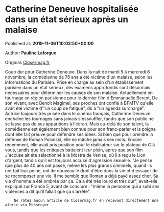 
# Catherine Deneuve hospitalisée dans un état sérieux après un malaise

Published at: **2019-11-06T10:03:50+00:00**

Author: **Pauline Laforgue**

Original: [Closermag.fr](https://www.closermag.fr/people/catherine-deneuve-hospitalisee-dans-un-etat-serieux-apres-un-malaise-1045450)

Coup dur pour Catherine Deneuve. Dans la nuit de mardi 5 à mercredi 6 novembre, la comédienne de 76 ans a été victime d'un malaise, selon les informations du Parisien. Prise en charge au sein d'un établissement parisien dans un état sérieux, des examens approfondis sont désormais nécessaires pour déterminer les causes de son malaise. Actuellement en tournage en région parisienne pour le dernier film d'Emmanuelle Bercot, De son vivant, avec Benoît Magimel, ses proches ont confié à BFMTV qu'elle avait été victime d'"un coup de fatigue", dû à "un agenda surchargé".
Actrice toujours très prisée dans le cinéma français, Catherine Deneuve enchaîne les tournages sans jamais s'essouffler, tandis que son public ne se lasse pas de ses apparitions à l'écran. Mais au-delà de son talent, la comédienne est également bien connue pour son franc-parler et la poigne dont elle fait preuve pour défendre ses idées. Si bien que pour prendre la défense de Roman Polanski, elle ne mâche jamais ses mots. Encore récemment, elle avait pris position pour le réalisateur sur le plateau de C à vous, tandis que les critiques battaient leur plein, après que son film J'accuse ait été sélectionné à la Mostra de Venise, où il a reçu le Lion d'argent, tandis qu'il est toujours accusé d'agression sexuelle.
"Je pense que plus de 40 ans ont passé, même les plus grands criminels, quand ils ont fait leur peine, ont de nouveau le droit d'être dans la vie et d'essayer de se recomposer une vie. Il me semble que Roman a déjà payé assez cher. Sa vie d'homme a été ombrée par ça. Ca a été très lourd et très dur", avait-elle expliqué sur France 5, avant de conclure : "même la personne qui a subi ses violences a dit qu'il fallait que ça s'arrête".

        Ne ratez aucun article de Closermag.fr en recevant directement une alerte via Messenger
      
